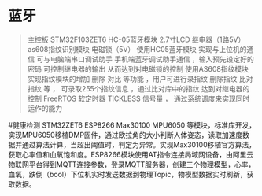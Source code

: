 # 蓝牙
> 主控板  STM32F103ZET6 
> HC-05蓝牙模块
> 2.7寸LCD 
> 继电器（1路5V）
> as608指纹识别模块 
> 电磁锁（5V）
> 使用HC05蓝牙模块 实现与上位机的通信 可与电脑端串口调试助手 手机端蓝牙调试助手通信 ，输入预先设定好的密码 可控制继电器的输出 从而达到对电磁锁的控制
> 使用AS608指纹模块 实现指纹模块的增加 删除 对比 等功能 ，用户可进行录指纹 删除指纹 比对指纹 等 ， 可录取255个指纹信息 ，通过比对库中的指纹 达到对继电器的控制 
> FreeRTOS 软定时器 TICKLESS 信号量 ， 通过系统调度来实现同时运作的能力

#健康检测
STM32ZET6 ESP8266 Max30100 MPU6050 等模块，标准库开发，实现MPU6050移植DMP固件，通过欧拉角的大小判断人体姿态，读取加速度数据并通过算法计算，当超出阈值时，判定为异常。实现Max30100移植官方算法，获取心率值和血氧饱和度。ESP8266模块使用AT指令连接局域网设备，由阿里云物联网平台得到MQTT连接参数，登录MQTT服务器，创建三个物理模型，心率，血氧，跌倒（bool）下位机实时发送数据到物理Topic，物模型数据实时刷新，获取数据。

